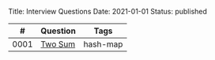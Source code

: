 Title: Interview Questions 
Date: 2021-01-01
Status: published


| # | Question | Tags |
|----|----|----|
| 0001 | [Two Sum](http://tofucode.com/posts/leetcode_0001_two-sum.html) | hash-map |
